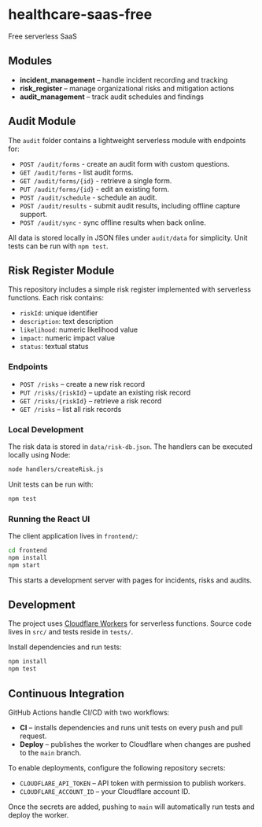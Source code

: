 # healthcare-saas-free

Free serverless SaaS 

## Modules

- **incident_management** – handle incident recording and tracking
- **risk_register** – manage organizational risks and mitigation actions
- **audit_management** – track audit schedules and findings

## Audit Module

The `audit` folder contains a lightweight serverless module with endpoints for:

* `POST /audit/forms` - create an audit form with custom questions.
* `GET /audit/forms` - list audit forms.
* `GET /audit/forms/{id}` - retrieve a single form.
* `PUT /audit/forms/{id}` - edit an existing form.
* `POST /audit/schedule` - schedule an audit.
* `POST /audit/results` - submit audit results, including offline capture support.
* `POST /audit/sync` - sync offline results when back online.

All data is stored locally in JSON files under `audit/data` for simplicity. Unit tests can be run with `npm test`.

## Risk Register Module

This repository includes a simple risk register implemented with serverless functions. Each risk contains:

- `riskId`: unique identifier
- `description`: text description
- `likelihood`: numeric likelihood value
- `impact`: numeric impact value
- `status`: textual status

### Endpoints

- `POST /risks` – create a new risk record
- `PUT /risks/{riskId}` – update an existing risk record
- `GET /risks/{riskId}` – retrieve a risk record
- `GET /risks` – list all risk records

### Local Development

The risk data is stored in `data/risk-db.json`. The handlers can be executed locally using Node:

```bash
node handlers/createRisk.js
```

Unit tests can be run with:

```bash
npm test
```

### Running the React UI

The client application lives in `frontend/`:

```bash
cd frontend
npm install
npm start
```
This starts a development server with pages for incidents, risks and audits.

## Development

The project uses [Cloudflare Workers](https://workers.cloudflare.com/) for serverless functions. Source code lives in `src/` and tests reside in `tests/`.

Install dependencies and run tests:

```bash
npm install
npm test
```

## Continuous Integration

GitHub Actions handle CI/CD with two workflows:

- **CI** – installs dependencies and runs unit tests on every push and pull request.
- **Deploy** – publishes the worker to Cloudflare when changes are pushed to the `main` branch.

To enable deployments, configure the following repository secrets:

- `CLOUDFLARE_API_TOKEN` – API token with permission to publish workers.
- `CLOUDFLARE_ACCOUNT_ID` – your Cloudflare account ID.

Once the secrets are added, pushing to `main` will automatically run tests and deploy the worker.
